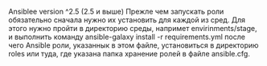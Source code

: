 Ansiblee version ^2.5 (2.5 и выше)
Прежле чем запускать роли обязательно сначала нужно их установить для каждой из сред.
Для этого нужно пройти в директорию среды, напримет envirinments/stage, и выполнить команду ansible-galaxy install -r requirements.yml
после чего Ansible роли, указаннык в этом файле, установиться в директорию roles или туда, где указана папка хранение ролей в файлe ansible.cfg.
